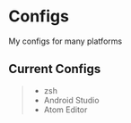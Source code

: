 # Configs
My configs for many platforms

## Current Configs
>* zsh
>* Android Studio
>* Atom Editor
